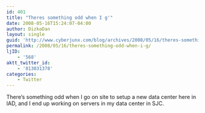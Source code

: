 ```yaml
---
id: 401
title: "Theres something odd when I g'"
date: 2008-05-16T15:24:07-04:00
author: DizkoDan
layout: single
guid: 'http://www.cyberjunx.com/blog/archives/2008/05/16/theres-something-odd-when-i-g/'
permalink: /2008/05/16/theres-something-odd-when-i-g/
ljID:
    - '568'
aktt_twitter_id:
    - '813031378'
categories:
    - Twitter
---
```


There’s something odd when I go on site to setup a new data center here in IAD, and I end up working on servers in my data center in SJC.